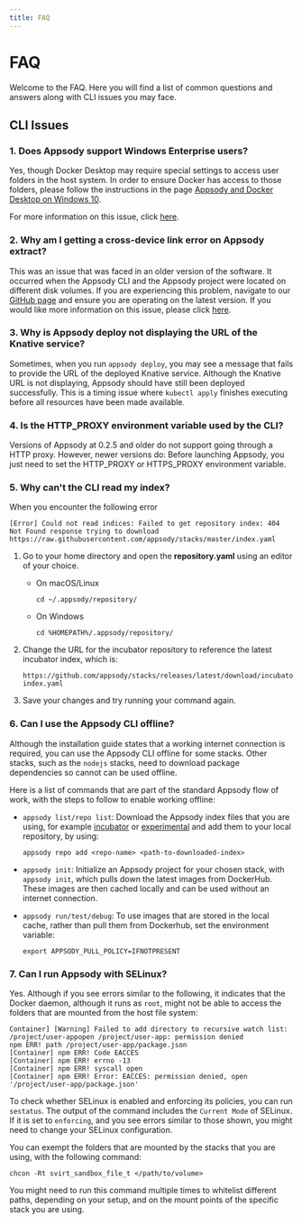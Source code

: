 ```yaml
---
title: FAQ
---
```


# FAQ

Welcome to the FAQ. Here you will find a list of common questions and answers along with CLI issues you may face.

## CLI Issues

### 1. Does Appsody support Windows Enterprise users?
Yes, though Docker Desktop may require special settings to access user folders in the host system. In order to ensure Docker has access to those folders, please follow the instructions in the page [Appsody and Docker Desktop on Windows 10](/docs/docker-windows-aad).

For more information on this issue, click [here](https://github.com/appsody/appsody/issues/24).

### 2. Why am I getting a cross-device link error on Appsody extract?

This was an issue that was faced in an older version of the software. It occurred when the Appsody CLI and the Appsody project were located on different disk volumes. If you are experiencing this problem, navigate to our [GitHub page](https://github.com/appsody) and ensure you are operating on the latest version. If you would like more information on this issue, please click [here](https://github.com/appsody/appsody/issues/82).

### 3. Why is Appsody deploy not displaying the URL of the Knative service?

Sometimes, when you run ```appsody deploy```, you may see a message that fails to provide the URL of the deployed Knative service. Although the Knative URL is not displaying, Appsody should have still been deployed successfully. This is a timing issue where ```kubectl apply``` finishes executing before all resources have been made available.

### 4. Is the HTTP_PROXY environment variable used by the CLI?

Versions of Appsody at 0.2.5 and older do not support going through a HTTP proxy. However, newer versions do: Before launching Appsody, you just need to set the HTTP\_PROXY or HTTPS\_PROXY environment variable.

### 5. Why can't the CLI read my index?

When you encounter the following error
```
[Error] Could not read indices: Failed to get repository index: 404 Not Found response trying to download https://raw.githubusercontent.com/appsody/stacks/master/index.yaml
```

1. Go to your home directory and open the **repository.yaml** using an editor of your choice.

    - On macOS/Linux
        ```
        cd ~/.appsody/repository/
        ```
    - On Windows
        ```
        cd %HOMEPATH%/.appsody/repository/
        ```
2. Change the URL for the incubator repository to reference the latest incubator index, which is:

    ```
    https://github.com/appsody/stacks/releases/latest/download/incubator-index.yaml
    ```

3. Save your changes and try running your command again.

### 6. Can I use the Appsody CLI offline?

Although the installation guide states that a working internet connection is required, you can use the Appsody CLI offline for some stacks. Other stacks, such as the `nodejs` stacks, need to download package dependencies so cannot can be used offline.

Here is a list of commands that are part of the standard Appsody flow of work, with the steps to follow to enable working offline:

- `appsody list/repo list`: Download the Appsody index files that you are using, for example [incubator](https://github.com/appsody/stacks/releases/latest/download/incubator-index.yaml) or [experimental](https://github.com/appsody/stacks/releases/latest/download/experimental-index.yaml) and add them to your local repository, by using:
    ```
    appsody repo add <repo-name> <path-to-downloaded-index>
    ```

- `appsody init`: Initialize an Appsody project for your chosen stack, with ```appsody init```, which pulls down the latest images from DockerHub. These images are then cached locally and can be used without an internet connection.

- `appsody run/test/debug`: To use images that are stored in the local cache, rather than pull them from Dockerhub, set the environment variable:
    ```
    export APPSODY_PULL_POLICY=IFNOTPRESENT
    ```

### 7. Can I run Appsody with SELinux?

Yes. Although if you see errors similar to the following, it indicates that the Docker daemon, although it runs as `root`, might not be able to access the folders that are mounted from the host file system:

```
Container] [Warning] Failed to add directory to recursive watch list: /project/user-appopen /project/user-app: permission denied
npm ERR! path /project/user-app/package.json
[Container] npm ERR! Code EACCES
[Container] npm ERR! errno -13
[Container] npm ERR! syscall open
[Container] npm ERR! Error: EACCES: permission denied, open '/project/user-app/package.json'
```

To check whether SELinux is enabled and enforcing its policies, you can run `sestatus`. The output of the command includes the `Current Mode` of SELinux. If it is set to `enforcing`, and you see errors similar to those shown, you might need to change your SELinux configuration.

You can exempt the folders that are mounted by the stacks that you are using, with the following command:
```
chcon -Rt svirt_sandbox_file_t </path/to/volume>
```
You might need to run this command multiple times to whitelist different paths, depending on your setup, and on the mount points of the specific stack you are using.

